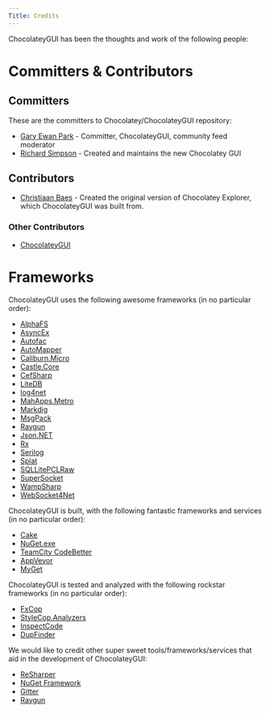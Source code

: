 ```yaml
---
Title: Credits
---
```


ChocolateyGUI has been the thoughts and work of the following people:

# Committers & Contributors

## Committers

These are the committers to Chocolatey/ChocolateyGUI repository:

* [Gary Ewan Park](https://github.com/gep13) - Committer, ChocolateyGUI, community feed moderator
* [Richard Simpson](https://github.com/RichiCoder1) - Created and maintains the new Chocolatey GUI

## Contributors

* [Christiaan Baes](https://github.com/chrissie1) - Created the original version of Chocolatey Explorer, which ChocolateyGUI was built from.

### Other Contributors

* [ChocolateyGUI](https://github.com/chocolatey/chocolateygui/graphs/contributors)

# Frameworks

ChocolateyGUI uses the following awesome frameworks (in no particular order):

* [AlphaFS](https://github.com/alphaleonis/AlphaFS)
* [AsyncEx](https://github.com/StephenCleary/AsyncEx)
* [Autofac](http://autofac.org/)
* [AutoMapper](http://automapper.org/)
* [Caliburn.Micro](https://github.com/Caliburn-Micro/Caliburn.Micro)
* [Castle.Core](http://www.castleproject.org/)
* [CefSharp](https://github.com/cefsharp/CefSharp)
* [LiteDB](https://github.com/mbdavid/LiteDB)
* [log4net](http://logging.apache.org/log4net/)
* [MahApps.Metro](http://mahapps.com/)
* [Markdig](https://github.com/lunet-io/markdig)
* [MsgPack](https://github.com/msgpack/msgpack)
* [Raygun](https://raygun.io/)
* [Json.NET](http://www.newtonsoft.com/json)
* [Rx](http://rx.codeplex.com/)
* [Serilog](https://github.com/serilog/serilog)
* [Splat](https://github.com/paulcbetts/splat)
* [SQLLitePCLRaw](https://github.com/ericsink/SQLitePCL.raw)
* [SuperSocket](http://www.supersocket.net/)
* [WampSharp](https://github.com/Code-Sharp/WampSharp/)
* [WebSocket4Net](http://websocket4net.codeplex.com/)

ChocolateyGUI is built, with the following fantastic frameworks and services (in no particular order):

* [Cake](http://cakebuild.net/)
* [NuGet.exe](https://www.nuget.org/)
* [TeamCity CodeBetter](http://teamcity.codebetter.com/)
* [AppVeyor](http://www.appveyor.com/)
* [MyGet](http://www.myget.org/)

ChocolateyGUI is tested and analyzed with the following rockstar frameworks (in no particular order):

* [FxCop](https://msdn.microsoft.com/en-us/library/bb429476(v=vs.80).aspx)
* [StyleCop.Analyzers](https://github.com/DotNetAnalyzers/StyleCopAnalyzers)
* [InspectCode](https://confluence.jetbrains.com/display/NETCOM/Introducing+InspectCode)
* [DupFinder](https://confluence.jetbrains.com/display/NETCOM/Introducing+dupFinder)

We would like to credit other super sweet tools/frameworks/services that aid in the development of ChocolateyGUI:

* [ReSharper](https://www.jetbrains.com/resharper/)
* [NuGet Framework](https://www.nuget.org/)
* [Gitter](https://gitter.im)
* [Raygun](https://raygun.io/)
